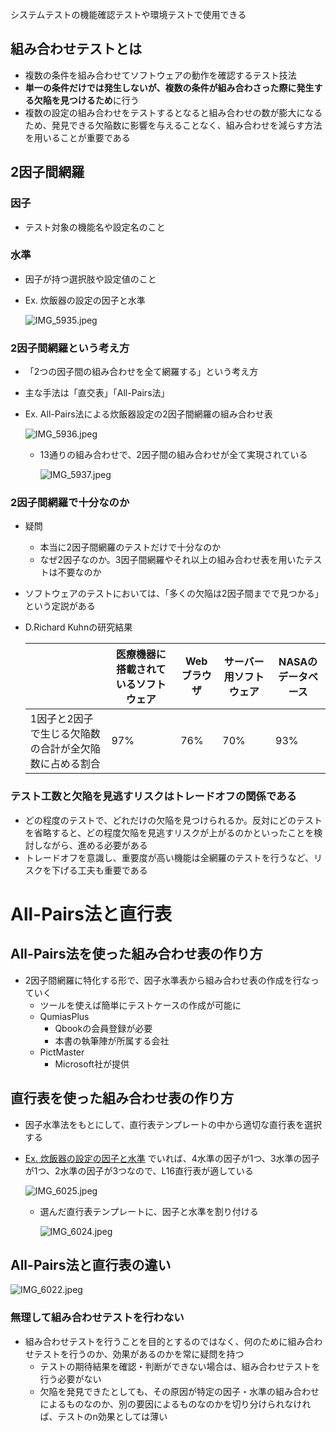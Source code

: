 システムテストの機能確認テストや環境テストで使用できる

## 組み合わせテストとは

- 複数の条件を組み合わせてソフトウェアの動作を確認するテスト技法
- **単一の条件だけでは発生しないが、複数の条件が組み合わさった際に発生する欠陥を見つけるため**に行う
- 複数の設定の組み合わせをテストするとなると組み合わせの数が膨大になるため、発見できる欠陥数に影響を与えることなく、組み合わせを減らす方法を用いることが重要である

## 2因子間網羅

### 因子

- テスト対象の機能名や設定名のこと

### 水準

- 因子が持つ選択肢や設定値のこと
- Ex. 炊飯器の設定の因子と水準
    
    ![IMG_5935.jpeg](attachment:5533f930-7a8e-4eeb-ab8f-e680f37ded95:IMG_5935.jpeg)
    

### 2因子間網羅という考え方

- 「2つの因子間の組み合わせを全て網羅する」という考え方
- 主な手法は「直交表」「All-Pairs法」
- Ex. All-Pairs法による炊飯器設定の2因子間網羅の組み合わせ表
    
    ![IMG_5936.jpeg](attachment:3f60adee-397a-4d9a-9429-5f4f8eedf786:IMG_5936.jpeg)
    
    - 13通りの組み合わせで、2因子間の組み合わせが全て実現されている
        
        ![IMG_5937.jpeg](attachment:f69db3ed-3b21-40a0-9b2e-5a54fd2dfe81:IMG_5937.jpeg)
        

### 2因子間網羅で十分なのか

- 疑問
    - 本当に2因子間網羅のテストだけで十分なのか
    - なぜ2因子なのか。3因子間網羅やそれ以上の組み合わせ表を用いたテストは不要なのか
- ソフトウェアのテストにおいては、「多くの欠陥は2因子間までで見つかる」という定説がある
- D.Richard Kuhnの研究結果
    
    
    |  | 医療機器に搭載されているソフトウェア | Webブラウザ | サーバー用ソフトウェア | NASAのデータベース |
    | --- | --- | --- | --- | --- |
    | 1因子と2因子で生じる欠陥数の合計が全欠陥数に占める割合 | 97% | 76% | 70% | 93% |

### テスト工数と欠陥を見逃すリスクはトレードオフの関係である

- どの程度のテストで、どれだけの欠陥を見つけられるか。反対にどのテストを省略すると、どの程度欠陥を見逃すリスクが上がるのかといったことを検討しながら、進める必要がある
- トレードオフを意識し、重要度が高い機能は全網羅のテストを行うなど、リスクを下げる工夫も重要である


# All-Pairs法と直行表

## All-Pairs法を使った組み合わせ表の作り方

- 2因子間網羅に特化する形で、因子水準表から組み合わせ表の作成を行なっていく
    - ツールを使えば簡単にテストケースの作成が可能に
    - QumiasPlus
        - Qbookの会員登録が必要
        - 本書の執筆陣が所属する会社
    - PictMaster
        - Microsoft社が提供

## 直行表を使った組み合わせ表の作り方

- 因子水準法をもとにして、直行表テンプレートの中から適切な直行表を選択する
- [Ex. 炊飯器の設定の因子と水準](https://www.notion.so/Ex-20993db055548044bf22f9fc5fd12b48?pvs=21) でいれば、4水準の因子が1つ、3水準の因子が1つ、2水準の因子が3つなので、L16直行表が適している
    
    ![IMG_6025.jpeg](attachment:cbc1d0a2-fcc0-4abb-af55-f8b77aa34b15:IMG_6025.jpeg)
    
    - 選んだ直行表テンプレートに、因子と水準を割り付ける
        
        ![IMG_6024.jpeg](attachment:a3d6087c-abe7-43e1-8207-92d079a06a1b:IMG_6024.jpeg)
        
    

## All-Pairs法と直行表の違い

![IMG_6022.jpeg](attachment:d305d45c-7845-4782-9faa-e88e709de60f:IMG_6022.jpeg)

### 無理して組み合わせテストを行わない

- 組み合わせテストを行うことを目的とするのではなく、何のために組み合わせテストを行うのか、効果があるのかを常に疑問を持つ
    - テストの期待結果を確認・判断ができない場合は、組み合わせテストを行う必要がない
    - 欠陥を発見できたとしても、その原因が特定の因子・水準の組み合わせによるものなのか、別の要因によるものなのかを切り分けられなければ、テストのn効果としては薄い